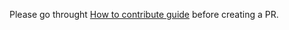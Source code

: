 Please go throught [How to contribute guide](https://github.com/divyanshub024/awesome-dart-pad/blob/master/Contribution.md) before creating a PR.

